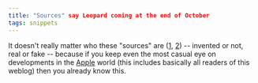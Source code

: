 ```yaml
---
title: "Sources" say Leopard coming at the end of October
tags: snippets
---
```


It doesn't really matter who these "sources" are ([1](http://www.thinksecret.com/news/0710leopardrelease.html), [2](http://www.appleinsider.com/articles/07/10/04/apple_announcements_brewing_for_late_october.html)) -- invented or not, real or fake -- because if you keep even the most casual eye on developments in the [Apple](http://www.wincent.com/wiki/Apple) world (this includes basically all readers of this weblog) then you already know this.
